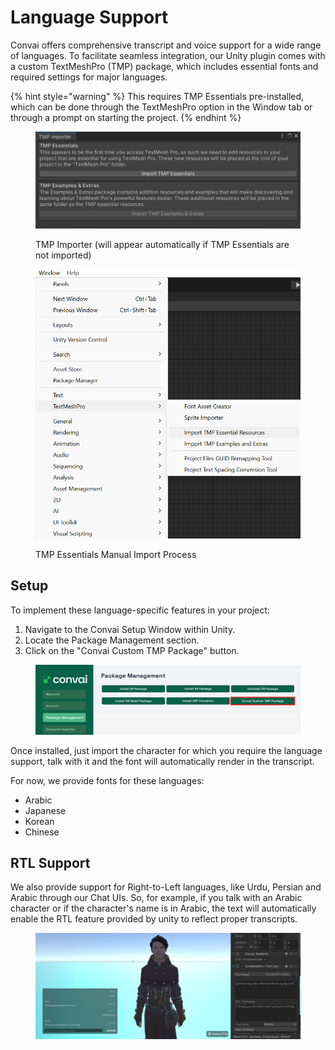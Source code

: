 # Language Support

Convai offers comprehensive transcript and voice support for a wide range of languages. To facilitate seamless integration, our Unity plugin comes with a custom TextMeshPro (TMP) package, which includes essential fonts and required settings for major languages.

{% hint style="warning" %}
This requires TMP Essentials pre-installed, which can be done through the TextMeshPro option in the Window tab or through a prompt on starting the project.&#x20;
{% endhint %}

<figure><img src="../../../.gitbook/assets/TMP_Prompt.png" alt=""><figcaption><p>TMP Importer (will appear automatically if TMP Essentials are not imported)</p></figcaption></figure>

<figure><img src="../../../.gitbook/assets/TMP_Window.png" alt=""><figcaption><p>TMP Essentials Manual Import Process</p></figcaption></figure>

## Setup

To implement these language-specific features in your project:

1. Navigate to the Convai Setup Window within Unity.
2. Locate the Package Management section.
3. Click on the "Convai Custom TMP Package" button.

<figure><img src="../../../.gitbook/assets/Doc.png" alt=""><figcaption></figcaption></figure>

Once installed, just import the character for which you require the language support, talk with it and the font will automatically render in the transcript.

For now, we provide fonts for these languages:

* Arabic
* Japanese
* Korean
* Chinese

## RTL Support

We also provide support for Right-to-Left languages, like Urdu, Persian and Arabic through our Chat UIs.  So, for example, if you talk with an Arabic character or if the character's name is in Arabic, the text will automatically enable the RTL feature provided by unity to reflect proper transcripts.

<figure><img src="../../../.gitbook/assets/image (414).png" alt=""><figcaption></figcaption></figure>
